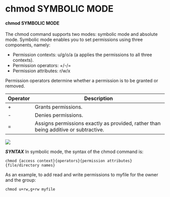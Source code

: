 # chmod SYMBOLIC MODE

#### **chmod SYMBOLIC MODE**

The chmod command supports two modes: symbolic mode and absolute mode. Symbolic mode enables you to set permissions using three components, namely:

-   Permission contexts: u/g/o/a (a applies the permissions to all three contexts).
-   Permission operators: +/-/=
-   Permission attributes: r/w/x

Permission operators determine whether a permission is to be granted or removed.

Operator | Description
----- | -----
\+ |  Grants permissions.
\- | Denies permissions.
\= | Assigns permissions exactly as provided, rather than being additive or subtractive.

![](03.%20Modul%20Managing%20Permissions%20and%20Ownership/img/chmod-symbolic.png)


**_SYNTAX_** In symbolic mode, the syntax of the chmod command is:

`chmod {access context}{operators}{permission attributes} {file/directory names}` 

As an example, to add read and write permissions to myfile for the owner and the group:

`chmod u+rw,g+rw myfile`